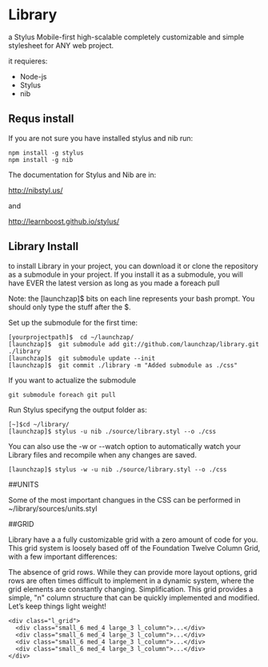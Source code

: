 Library
=======

a Stylus Mobile-first high-scalable completely customizable and simple stylesheet for ANY web project.

it requieres:
* Node-js
* Stylus
* nib

## Requs install

If you are not sure you have installed stylus and nib run:

	npm install -g stylus
	npm install -g nib

The documentation for Stylus and Nib are in:

http://nibstyl.us/

and

http://learnboost.github.io/stylus/

## Library Install

to install Library in your project, you can download it or clone the repository as a submodule in your project.
If you install it as a submodule, you will have EVER the latest version as long as you made a foreach pull

Note: the [launchzap]$ bits on each line represents your bash prompt. You should only type the stuff after the $.


Set up the submodule for the first time:
	
	[yourprojectpath]$  cd ~/launchzap/
	[launchzap]$  git submodule add git://github.com/launchzap/library.git ./library
	[launchzap]$  git submodule update --init
	[launchzap]$  git commit ./library -m "Added submodule as ./css"


If you want to actualize the submodule

	git submodule foreach git pull

Run Stylus specifyng the output folder as:


	[~]$cd ~/library/
	[launchzap]$ stylus -u nib ./source/library.styl --o ./css


You can also use the -w or --watch option to automatically watch your Library files and recompile when any changes are saved.


	[launchzap]$ stylus -w -u nib ./source/library.styl --o ./css


##UNITS

Some of the most important changues in the CSS can be performed in ~/library/sources/units.styl



##GRID

Library have a a fully customiz­able grid with a zero amount of code for you.
This grid system is loosely based off of the Foundation Twelve Column Grid, with a few important differences:

The absence of grid rows. While they can provide more layout options, grid rows are often times difficult to implement in a dynamic system, where the grid elements are constantly changing.
Simplification. This grid provides a simple, "n" column structure that can be quickly implemented and modified. Let’s keep things light weight!

	<div class="l_grid">
	  <div class="small_6 med_4 large_3 l_column">...</div>
	  <div class="small_6 med_4 large_3 l_column">...</div>
	  <div class="small_6 med_4 large_3 l_column">...</div>
	  <div class="small_6 med_4 large_3 l_column">...</div>
	</div>